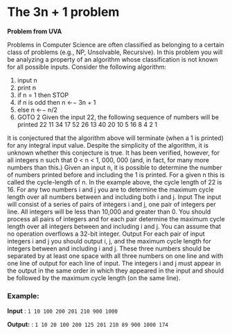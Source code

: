# The 3n + 1 problem

**Problem from UVA**

Problems in Computer Science are often classified as belonging to a certain class of problems (e.g.,
NP, Unsolvable, Recursive). In this problem you will be analyzing a property of an algorithm whose
classification is not known for all possible inputs.
Consider the following algorithm:
1. input n
2. print n
3. if n = 1 then STOP
4. if n is odd then n ←− 3n + 1
5. else n ←− n/2
6. GOTO 2
Given the input 22, the following sequence of numbers will be printed
22 11 34 17 52 26 13 40 20 10 5 16 8 4 2 1

It is conjectured that the algorithm above will terminate (when a 1 is printed) for any integral input
value. Despite the simplicity of the algorithm, it is unknown whether this conjecture is true. It has
been verified, however, for all integers n such that 0 < n < 1, 000, 000 (and, in fact, for many more
numbers than this.)
Given an input n, it is possible to determine the number of numbers printed before and including
the 1 is printed. For a given n this is called the cycle-length of n. In the example above, the cycle
length of 22 is 16.
For any two numbers i and j you are to determine the maximum cycle length over all numbers
between and including both i and j.
Input
The input will consist of a series of pairs of integers i and j, one pair of integers per line. All integers
will be less than 10,000 and greater than 0.
You should process all pairs of integers and for each pair determine the maximum cycle length over
all integers between and including i and j.
You can assume that no operation overflows a 32-bit integer.
Output
For each pair of input integers i and j you should output i, j, and the maximum cycle length for integers
between and including i and j. These three numbers should be separated by at least one space with all
three numbers on one line and with one line of output for each line of input. The integers i and j must
appear in the output in the same order in which they appeared in the input and should be followed by
the maximum cycle length (on the same line).



### Example:
**Input** : `1 10
100 200
201 210
900 1000`

**Output:** : `1 10 20
100 200 125
201 210 89
900 1000 174`

